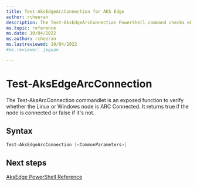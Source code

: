 ```yaml
---
title: Test-AksEdgeArcConnection for AKS Edge
author: rcheeran
description: The Test-AksEdgeArcConnection PowerShell command checks whether the deployment  was created
ms.topic: reference
ms.date: 10/04/2022
ms.author: rcheeran 
ms.lastreviewed: 10/04/2022
#ms.reviewer: jeguan

---
```


# Test-AksEdgeArcConnection

The Test-AksArcConnection commandlet is an exposed function to verify whether the Linux or Windows node is ARC Connected. It returns true if the node is connected or false if it's not.

## Syntax

```powershell 
Test-AksEdgeArcConnection [<CommonParameters>]
```

## Next steps

[AksEdge PowerShell Reference](./index.md)


